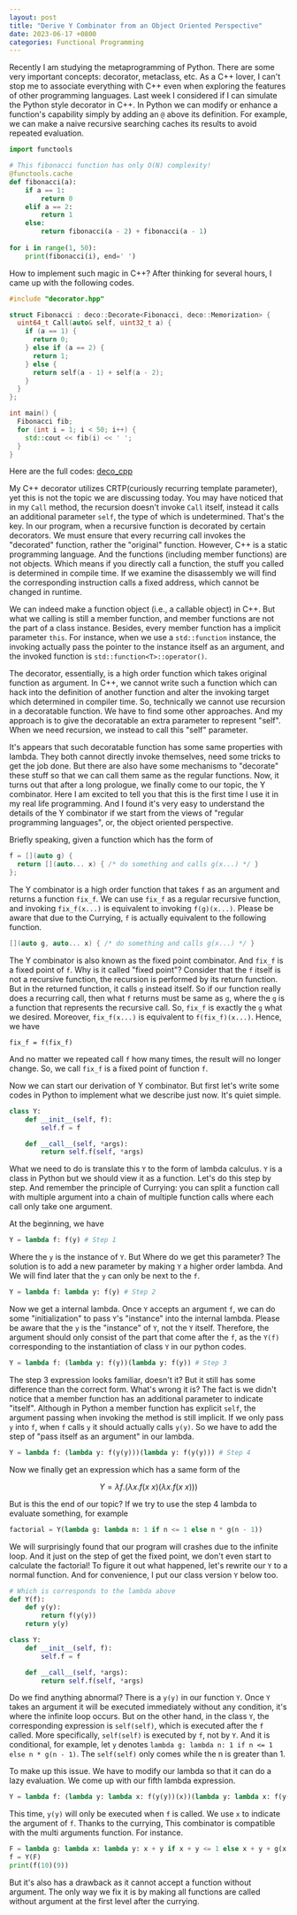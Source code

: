 ```yaml
---
layout: post
title: "Derive Y Combinator from an Object Oriented Perspective"
date: 2023-06-17 +0800
categories: Functional Programming
---
```


Recently I am studying the metaprogramming of Python. There are some very important concepts: decorator, metaclass, etc. As a C++ lover, I can't stop me to associate everything with C++ even when exploring the features of other programming languages. Last week I considered if I can simulate the Python style decorator in C++. In Python we can modify or enhance a function's capability simply by adding an `@` above its definition. For example, we can make a naive recursive searching caches its results to avoid repeated evaluation.

```python
import functools

# This fibonacci function has only O(N) complexity!
@functools.cache
def fibonacci(a):
    if a == 1:
        return 0
    elif a == 2:
        return 1
    else:
        return fibonacci(a - 2) + fibonacci(a - 1)
    
for i in range(1, 50):
    print(fibonacci(i), end=' ')
```

How to implement such magic in C++? After thinking for several hours, I came up with the following codes.

```c++
#include "decorator.hpp"

struct Fibonacci : deco::Decorate<Fibonacci, deco::Memorization> {
  uint64_t Call(auto& self, uint32_t a) {
    if (a == 1) {
      return 0;
    } else if (a == 2) {
      return 1;
    } else {
      return self(a - 1) + self(a - 2);
    }
  }
};

int main() {
  Fibonacci fib;
  for (int i = 1; i < 50; i++) {
    std::cout << fib(i) << ' ';
  }
}
```

Here are the full codes: [deco_cpp](https://github.com/coyorkdow/deco_cpp)

My C++ decorator utilizes CRTP(curiously recurring template parameter), yet this is not the topic we are discussing today. You may have noticed that in my `Call` method, the recursion doesn't invoke `Call` itself, instead it calls an additional parameter `self`, the type of which is undetermined. That's the key. In our program, when a recursive function is decorated by certain decorators. We must ensure that every recurring call invokes the "decorated" function, rather the "original" function. However, C++ is a static programming language. And the functions (including member functions) are not objects. Which means if you directly call a function, the stuff you called is determined in compile time. If we examine the disassembly we will find the corresponding instruction calls a fixed address, which cannot be changed in runtime.

We can indeed make a function object (i.e., a callable object) in C++. But what we calling is still a member function, and member functions are not the part of a class instance. Besides, every member function has a implicit parameter `this`. For instance, when we use a `std::function` instance, the invoking actually pass the pointer to the instance itself as an argument, and the invoked function is `std::function<T>::operator()`.

The decorator, essentially, is a high order function which takes original function as argument. In C++, we cannot write such a function which can hack into the definition of another function and alter the invoking target which determined in compiler time. So, technically we cannot use recursion in a decoratable function. We have to find some other approaches. And my approach is to give the decoratable an extra parameter to represent "self". When we need recursion, we instead to call this "self" parameter.

It's appears that such decoratable function has some same properties with lambda. They both cannot directly invoke themselves, need some tricks to get the job done. But there are also have some mechanisms to "decorate" these stuff so that we can call them same as the regular functions. Now, it turns out that after a long prologue, we finally come to our topic, the Y combinator. Here I am excited to tell you that this is the first time I use it in my real life programming. And I found it's very easy to understand the details of the Y combinator if we start from the views of "regular programming languages", or, the object oriented perspective.

Briefly speaking, given a function which has the form of

```c++
f = [](auto g) {
  return [](auto... x) { /* do something and calls g(x...) */ }
};
```

The Y combinator is a high order function that takes `f` as an argument and returns a function `fix_f`. We can use `fix_f` as a regular recursive function, and invoking `fix_f(x...)` is equivalent to invoking `f(g)(x...)`. Please be aware that due to the Currying, `f` is actually equivalent to the following function.

```c++
[](auto g, auto... x) { /* do something and calls g(x...) */ }
```

The Y combinator is also known as the fixed point combinator. And `fix_f` is a fixed point of `f`. Why is it called "fixed point"? Consider that the `f` itself is not a recursive function, the recursion is performed by its return function. But in the returned function, it calls `g` instead itself. So if our function really does a recurring call, then what `f` returns must be same as `g`, where the `g` is a function that represents the recursive call. So, `fix_f` is exactly the `g` what we desired. Moreover, `fix_f(x...)` is equivalent to `f(fix_f)(x...)`. Hence, we have
```
fix_f = f(fix_f)
```
And no matter we repeated call `f` how many times, the result will no longer change. So, we call `fix_f` is a fixed point of function `f`.

Now we can start our derivation of Y combinator. But first let's write some codes in Python to implement what we describe just now. It's quiet simple.

```python
class Y:
    def __init__(self, f):
        self.f = f

    def __call__(self, *args):
        return self.f(self, *args)
```

What we need to do is translate this `Y` to the form of lambda calculus. `Y` is a class in Python but we should view it as a function. Let's do this step by step. And remember the principle of Currying: you can split a function call with multiple argument into a chain of multiple function calls where each call only take one argument.

At the beginning, we have
```python
Y = lambda f: f(y) # Step 1
```
Where the `y` is the instance of `Y`. But Where do we get this parameter? The solution is to add a new parameter by making `Y` a higher order lambda. And We will find later that the `y` can only be next to the `f`.
```python
Y = lambda f: lambda y: f(y) # Step 2
```
Now we get a internal lambda. Once `Y` accepts an argument `f`, we can do some "initialization" to pass `Y`'s "instance" into the internal lambda. Please be aware that the `y` is the "instance" of `Y`, not the `Y` itself. Therefore, the argument should only consist of the part that come after the `f`, as the `Y(f)` corresponding to the instantiation of class `Y` in our python codes.
```python
Y = lambda f: (lambda y: f(y))(lambda y: f(y)) # Step 3
```
The step 3 expression looks familiar, doesn't it? But it still has some difference than the correct form. What's wrong it is? The fact is we didn't notice that a member function has an additional parameter to indicate "itself". Although in Python a member function has explicit `self`, the argument passing when invoking the method is still implicit. If we only pass `y` into `f`, when `f` calls `y` it should actually calls `y(y)`. So we have to add the step of "pass itself as an argument" in our lambda.
```python
Y = lambda f: (lambda y: f(y(y)))(lambda y: f(y(y))) # Step 4
```

Now we finally get an expression which has a same form of the

$$Y = \lambda f.(\lambda x.f(x\ x)(\lambda x.f(x\ x)))$$

But is this the end of our topic? If we try to use the step 4 lambda to evaluate something, for example
```python
factorial = Y(lambda g: lambda n: 1 if n <= 1 else n * g(n - 1))
```
We will surprisingly found that our program will crashes due to the infinite loop. And it just on the step of get the fixed point, we don't even start to calculate the factorial! To figure it out what happened, let's rewrite our `Y` to a normal function. And for convenience, I put our class version `Y` below too.

```python
# Which is corresponds to the lambda above
def Y(f):
    def y(y):
        return f(y(y))
    return y(y)

class Y:
    def __init__(self, f):
        self.f = f

    def __call__(self, *args):
        return self.f(self, *args)
```

Do we find anything abnormal? There is a `y(y)` in our function `Y`. Once `Y` takes an argument it will be executed immediately without any condition, it's where the infinite loop occurs. But on the other hand, in the class `Y`, the corresponding expression is `self(self)`, which is executed after the `f` called. More specifically, `self(self)` is executed by `f`, not by `Y`. And it is conditional, for example, let `y` denotes `lambda g: lambda n: 1 if n <= 1 else n * g(n - 1)`. The `self(self)` only comes while the n is greater than 1.

To make up this issue. We have to modify our lambda so that it can do a lazy evaluation. We come up with our fifth lambda expression.

```python
Y = lambda f: (lambda y: lambda x: f(y(y))(x))(lambda y: lambda x: f(y(y))(x))
```

This time, `y(y)` will only be executed when `f` is called. We use `x` to indicate the argument of `f`. Thanks to the currying, This combinator is compatible with the multi arguments function. For instance.
```python
F = lambda g: lambda x: lambda y: x + y if x + y <= 1 else x + y + g(x - 1)(y - 2)
f = Y(F)
print(f(10)(9))
```

But it's also has a drawback as it cannot accept a function without argument. The only way we fix it is by making all functions are called without argument at the first level after the currying.
